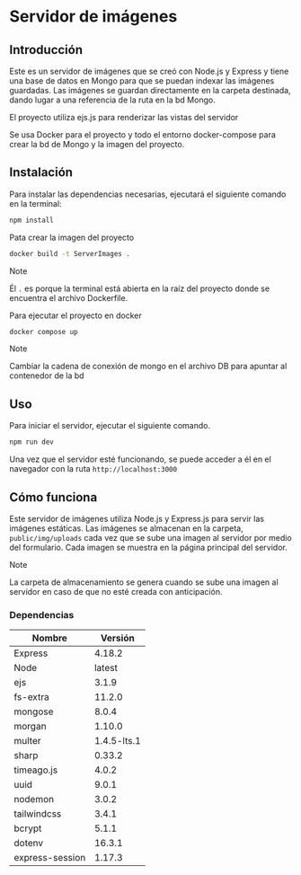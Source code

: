 # Servidor de imágenes

## Introducción

Este es un servidor de imágenes que se creó con Node.js y Express y tiene una base de datos en Mongo para que se puedan indexar las imágenes guardadas. Las imágenes se guardan directamente en la carpeta destinada, dando lugar a una referencia de la ruta en la bd Mongo.

El proyecto utiliza ejs.js para renderizar las vistas del servidor

Se usa Docker para el proyecto y todo el entorno docker-compose para crear la bd de Mongo y la imagen del proyecto.

## Instalación

Para instalar las dependencias necesarias, ejecutará el siguiente comando en la terminal:

```bash
npm install
```

Pata crear la imagen del proyecto

```bash
docker build -t ServerImages .
```

>[!NOTE]
> Él `.` es porque la terminal está abierta en la raíz del proyecto donde se encuentra el archivo Dockerfile.

Para ejecutar el proyecto en docker

```bash
docker compose up
```

>[!NOTE]
>Cambiar la cadena de conexión de mongo en el archivo DB para apuntar al contenedor de la bd

## Uso

Para iniciar el servidor, ejecutar el siguiente comando.

```bash
npm run dev
```

Una vez que el servidor esté funcionando, se puede acceder a él en el navegador con la ruta `http://localhost:3000`

## Cómo funciona

Este servidor de imágenes utiliza Node.js y Express.js para servir las imágenes estáticas. Las imágenes se almacenan en la carpeta, `public/img/uploads` cada vez que se sube una imagen al servidor por medio del formulario. Cada imagen se muestra en la página principal del servidor.

>[!NOTE]
>La carpeta de almacenamiento se genera cuando se sube una imagen al servidor en caso de que no esté creada con anticipación.

### Dependencias

|Nombre|Versión |
|------|--------|
|Express|4.18.2|
|Node|latest|
|ejs|3.1.9|
|fs-extra|11.2.0|
|mongose|8.0.4|
|morgan|1.10.0|
|multer|1.4.5-lts.1|
|sharp|0.33.2|
|timeago.js|4.0.2|
|uuid|9.0.1|
|nodemon|3.0.2|
|tailwindcss|3.4.1|
|bcrypt|5.1.1|
|dotenv|16.3.1|
|express-session|1.17.3|
